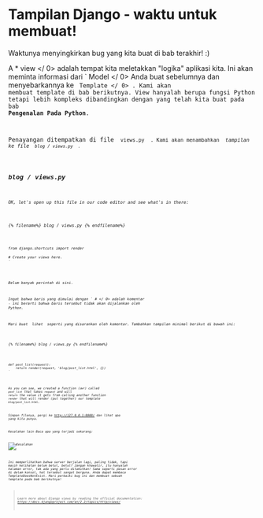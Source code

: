 # Tampilan Django - waktu untuk membuat!

Waktunya menyingkirkan bug yang kita buat di bab terakhir! :)

A * view </ 0> adalah tempat kita meletakkan "logika" aplikasi kita. Ini akan meminta informasi dari ` Model </ 0> Anda buat sebelumnya dan menyebarkannya ke <code> Template </ 0> . Kami akan membuat template di bab berikutnya. View hanyalah berupa fungsi Python tetapi lebih kompleks dibandingkan dengan yang telah kita buat pada bab <strong>Pengenalan Pada Python</strong>.</p>

<p>Penayangan ditempatkan di file <code> views.py </ 0> . Kami akan menambahkan <em> tampilan </ 1> ke file <code> blog / views.py </ 0> .</p>

<h2>blog / views.py</h2>

<p>OK, let's open up this file in our code editor and see what's in there:</p>

<p>{% filename%} blog / views.py {% endfilename%}</p>

<pre><code class="python">from django.shortcuts import render

# Create your views here.
`</pre> 

Belum banyak perintah di sini.

Ingat bahwa baris yang dimulai dengan ` # </ 0> adalah komentar - ini berarti bahwa baris tersebut tidak akan dijalankan oleh Python.</p>

<p>Mari buat <em> lihat </ 0> seperti yang disarankan oleh komentar. Tambahkan tampilan minimal berikut di bawah ini:</p>

<p>{% filename%} blog / views.py {% endfilename%}</p>

<pre><code class="python">def post_list(request):
    return render(request, 'blog/post_list.html', {})
`</pre> 

As you can see, we created a function (`def`) called `post_list` that takes `request` and will `return` the value it gets from calling another function `render` that will render (put together) our template `blog/post_list.html`.

Simpan filenya, pergi ke http://127.0.0.1:8000/ dan lihat apa yang kita punya.

Kesalahan lain Baca apa yang terjadi sekarang:

![Kesalahan](images/error.png)

Ini memperlihatkan bahwa server berjalan lagi, paling tidak, tapi masih kelihatan belum betul, betul? Jangan khawatir, itu hanyalah halaman error, tak ada yang perlu ditakutkan! Sama seperti pesan error di dalam konsol, hal tersebut sangat berguna. Anda dapat membaca *TemplateDoesNotExist*. Mari perbaiki bug ini dan membuat sebuah template pada bab berikutnya!

> Learn more about Django views by reading the official documentation: https://docs.djangoproject.com/en/2.2/topics/http/views/